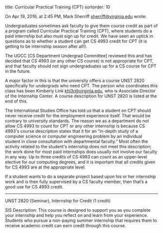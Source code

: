 title: Curricular Practical Training (CPT)
sortorder: 10

On Apr 19, 2016, at 2:45 PM, Mark Sherriff <sherriff@virginia.edu> wrote:

Undergraduates sometimes ask faculty to give them course credit as part of a program called Curricular Practical Training (CPT),
where students do a paid internship but also must sign up for credit.  We have seen an uptick in questions as to whether a student 
can get CS 4993 credit for CPT (it is getting to be internship season after all!).

The UGCC [CS Department Undergrad Committee] reviewed this and has decided that CS 4993 (or any other CS course) is not appropriate
for CPT, and that faculty should 
not sign undergraduates up for a CS course for CPT in the future.

A major factor in this is that the university offers a course UNST 2820 specifically for undergrads who need CPT. The person who 
coordinates this class has been Kimberly Link <khl3r@virginia.edu>, who is Associate Director of the Internship Center.  A course 
description for UNST 2820 is listed at the end of this.

The International Studies Office has told us that a student on CPT should never receive credit for the employment experience itself.
That would be contrary to university standards.  The reason we as a department do not allow CS 4993 to count for CPT or any 
other internship is because CS 4993's course description states that it for an “in-depth study of a computer science or 
computer engineering problem by an individual student in close consultation with departmental faculty.”  Most often the 
activity related to the student's internship does not meet this description; the work done for most paid internships 
does usually not involve our faculty in any way. Up to three credits of CS 4993 can count as an upper-level elective 
for our computing degrees, and it is important that all credits given for CS 4993 are at the appropriate level.  

If a student wants to do a separate project based upon his or her internship work and is then fully supervised by a 
CS faculty member, then that’s a good use for CS 4993 credit.

----

UNST 2820 (Seminar), Internship for Credit
(1 credit)

SIS Description: This course is designed to support you as you complete your internship and help you reflect on and learn
from your experience. Students who pursue a non-paying summer internship that requires them to receive academic credit can
earn credit through this course.
